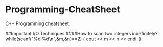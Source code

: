 # Programming-CheatSheet
C++ Programming cheatsheet.

##Important I/O Techniques
####How to scan two integers indefinitely?
        while(scanf("%d %d\n",&m,&n)==2)
        {
          cout << m << n << endl; 
        }
